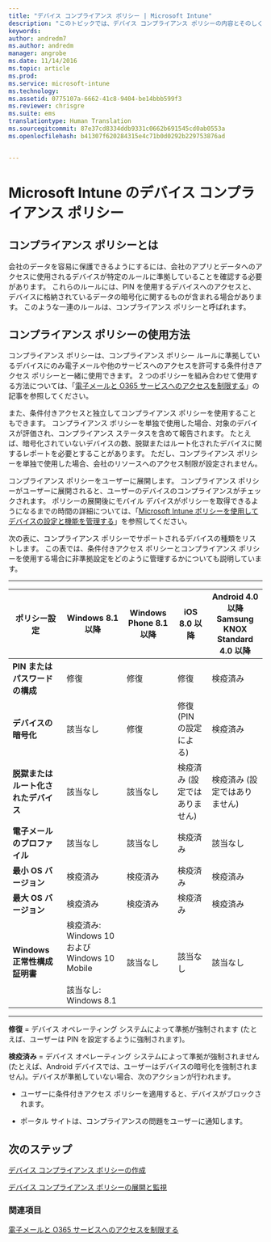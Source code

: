 ```yaml
---
title: "デバイス コンプライアンス ポリシー | Microsoft Intune"
description: "このトピックでは、デバイス コンプライアンス ポリシーの内容とそのしくみについて説明します。"
keywords: 
author: andredm7
ms.author: andredm
manager: angrobe
ms.date: 11/14/2016
ms.topic: article
ms.prod: 
ms.service: microsoft-intune
ms.technology: 
ms.assetid: 0775107a-6662-41c8-9404-be14bbb599f3
ms.reviewer: chrisgre
ms.suite: ems
translationtype: Human Translation
ms.sourcegitcommit: 87e37cd8334ddb9331c0662b691545cd0ab0553a
ms.openlocfilehash: b41307f620284315e4c71b0d0292b229753876ad


---
```


# <a name="device-compliance-policies-in-microsoft-intune"></a>Microsoft Intune のデバイス コンプライアンス ポリシー
## <a name="what-is-a-compliance-policy"></a>コンプライアンス ポリシーとは
会社のデータを容易に保護できるようにするには、会社のアプリとデータへのアクセスに使用されるデバイスが特定のルールに準拠していることを確認する必要があります。 これらのルールには、PIN を使用するデバイスへのアクセスと、デバイスに格納されているデータの暗号化に関するものが含まれる場合があります。 このような一連のルールは、コンプライアンス ポリシーと呼ばれます。

## <a name="how-should-i-use-compliance-policies"></a>コンプライアンス ポリシーの使用方法
コンプライアンス ポリシーは、コンプライアンス ポリシー ルールに準拠しているデバイスにのみ電子メールや他のサービスへのアクセスを許可する条件付きアクセス ポリシーと一緒に使用できます。 2 つのポリシーを組み合わせて使用する方法については、「[電子メールと O365 サービスへのアクセスを制限する](restrict-access-to-email-and-o365-services-with-microsoft-intune.md)」の記事を参照してください。

また、条件付きアクセスと独立してコンプライアンス ポリシーを使用することもできます。 コンプライアンス ポリシーを単独で使用した場合、対象のデバイスが評価され、コンプライアンス ステータスを含めて報告されます。 たとえば、暗号化されていないデバイスの数、脱獄またはルート化されたデバイスに関するレポートを必要とすることがあります。 ただし、コンプライアンス ポリシーを単独で使用した場合、会社のリソースへのアクセス制限が設定されません。

コンプライアンス ポリシーをユーザーに展開します。 コンプライアンス ポリシーがユーザーに展開されると、ユーザーのデバイスのコンプライアンスがチェックされます。
ポリシーの展開後にモバイル デバイスがポリシーを取得できるようになるまでの時間の詳細については、「[Microsoft Intune ポリシーを使用してデバイスの設定と機能を管理する](https://docs.microsoft.com/en-us/intune/deploy-use/manage-settings-and-features-on-your-devices-with-microsoft-intune-policies#frequently-asked-questions-about-intune-policies)」を参照してください。

次の表に、コンプライアンス ポリシーでサポートされるデバイスの種類をリストします。 この表では、条件付きアクセス ポリシーとコンプライアンス ポリシーを使用する場合に非準拠設定をどのように管理するかについても説明しています。

-----------------------------

|ポリシー設定| Windows 8.1 以降| Windows Phone 8.1 以降| iOS 8.0 以降|Android 4.0 以降<br/>Samsung KNOX Standard 4.0 以降|
|-----|----|----|----|----|
|**PIN またはパスワードの構成** |修復|修復|修復|検疫済み|
|**デバイスの暗号化**|該当なし|修復|修復 (PIN の設定による)|検疫済み|
|**脱獄またはルート化されたデバイス**|該当なし|該当なし|検疫済み (設定ではありません)|検疫済み (設定ではありません)|
|**電子メールのプロファイル**|該当なし|該当なし|検疫済み|該当なし|
|**最小 OS バージョン**|検疫済み|検疫済み|検疫済み|検疫済み|
|**最大 OS バージョン**|検疫済み|検疫済み|検疫済み|検疫済み|
|**Windows 正常性構成証明書**|検疫済み: Windows 10 および Windows 10 Mobile<br /><br />該当なし: Windows 8.1|該当なし|該当なし|該当なし|

------------------------------

**修復** = デバイス オペレーティング システムによって準拠が強制されます  (たとえば、ユーザーは PIN を設定するように強制されます)。

**検疫済み** = デバイス オペレーティング システムによって準拠が強制されません  (たとえば、Android デバイスでは、ユーザーはデバイスの暗号化を強制されません)。デバイスが準拠していない場合、次のアクションが行われます。

-   ユーザーに条件付きアクセス ポリシーを適用すると、デバイスがブロックされます。

-   ポータル サイトは、コンプライアンスの問題をユーザーに通知します。

## <a name="next-steps"></a>次のステップ
[デバイス コンプライアンス ポリシーの作成](create-a-device-compliance-policy-in-microsoft-intune.md)

[デバイス コンプライアンス ポリシーの展開と監視](deploy-and-monitor-a-device-compliance-policy-in-microsoft-intune.md)

### <a name="see-also"></a>関連項目
[電子メールと O365 サービスへのアクセスを制限する](restrict-access-to-email-and-o365-services-with-microsoft-intune.md)



<!--HONumber=Dec16_HO2-->


